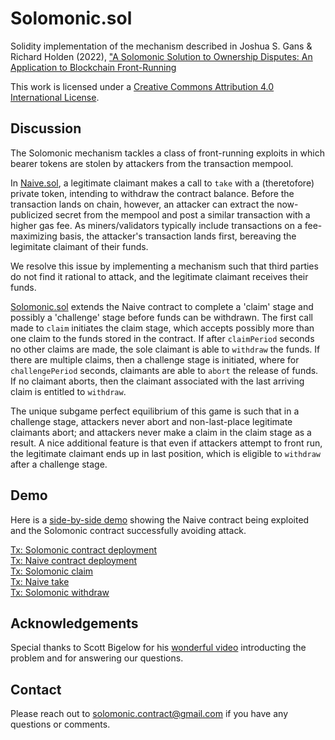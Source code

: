 # Solomonic.sol

Solidity implementation of the mechanism described in Joshua S. Gans & Richard Holden (2022), ["A Solomonic Solution to Ownership Disputes: An Application to Blockchain Front-Running](https://ssrn.com/abstract=4034666)

This work is licensed under a [Creative Commons Attribution 4.0 International License](http://creativecommons.org/licenses/by/4.0/).

## Discussion

The Solomonic mechanism tackles a class of front-running exploits in which bearer tokens are stolen by attackers from the transaction mempool.

In [Naive.sol](https://github.com/solomonic-mechanism/contract/blob/master/Naive.sol), a legitimate claimant makes a call to `take` with a (theretofore) private token, intending to withdraw the contract balance. Before the transaction lands on chain, however, an attacker can extract the now-publicized secret from the mempool and post a similar transaction with a higher gas fee. As miners/validators typically include transactions on a fee-maximizing basis, the attacker's transaction lands first, bereaving the legimitate claimant of their funds.

We resolve this issue by implementing a mechanism such that third parties do not find it rational to attack, and the legitimate claimant receives their funds.

[Solomonic.sol](https://github.com/solomonic-mechanism/contract/blob/master/Solomonic.sol) extends the Naive contract to complete a 'claim' stage and possibly a 'challenge' stage before funds can be withdrawn. The first call made to `claim` initiates the claim stage, which accepts possibly more than one claim to the funds stored in the contract. If after `claimPeriod` seconds no other claims are made, the sole claimant is able to `withdraw` the funds. If there are multiple claims, then a challenge stage is initiated, where for `challengePeriod` seconds, claimants are able to `abort` the release of funds. If no claimant aborts, then the claimant associated with the last arriving claim is entitled to `withdraw`.

The unique subgame perfect equilibrium of this game is such that in a challenge stage, attackers never abort and non-last-place legitimate claimants abort; and attackers never make a claim in the claim stage as a result. A nice additional feature is that even if attackers attempt to front run, the legitimate claimant ends up in last position, which is eligible to `withdraw` after a challenge stage.

## Demo

Here is a [side-by-side demo](https://www.youtube.com/watch?v=wK8sN3qE6dk) showing the Naive contract being exploited and the Solomonic contract successfully avoiding attack.

[Tx: Solomonic contract deployment](https://etherscan.io/tx/0xa9252aeb72c5a5e0dcfecfdf25f16ecfc3abcbf7170be664d96766a947ec7a1f)  
[Tx: Naive contract deployment](https://etherscan.io/tx/0x61d5cbaee47ab6bbe6d11563630a7a74f3641cb9ea10097a1649a7f4cc323674)  
[Tx: Solomonic claim](https://etherscan.io/tx/0x8f777efbada242ac5978541dae7a56f7097c2ce2200277b5f0662335d86539e1)  
[Tx: Naive take](https://etherscan.io/tx/0x361e141210548322e938f6fd2fc534ad440e0f157ef05c381d76981ae9d871b6)  
[Tx: Solomonic withdraw](https://etherscan.io/tx/0x218ffdafc93041341ee5c60aa39600773b00707b9b51e949c3076b8923b370d9)

## Acknowledgements

Special thanks to Scott Bigelow for his [wonderful video](https://www.youtube.com/watch?v=UZ-NNd6yjFM) introducting the problem and for answering our questions.

## Contact

Please reach out to [solomonic.contract@gmail.com](mailto:solomonic.contract@gmail.com) if you have any questions or comments.

